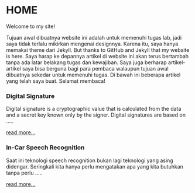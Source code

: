 <p align="center">
  <h1>HOME</h1>
</p>

Welcome to my site! 

Tujuan awal dibuatnya website ini adalah untuk memenuhi tugas lab, jadi saya tidak terlalu mikirkan mengenai designnya. Karena itu, saya hanya memakai theme dari Jekyll. But thanks to GitHub and Jekyll that my website is here. Saya harap ke depannya artikel di website ini akan terus bertambah tanpa ada latar belakang tugas dan kewajiban. Saya juga berharap artikel-artikel saya bisa berguna bagi para pembaca walaupun tujuan awal dibuatnya sekedar untuk memenuhi tugas. Di bawah ini beberapa artikel yang telah saya buat. Selamat membaca! 


### Digital Signature 

Digital signature is a cryptographic value that is calculated from the data and a secret key known only by the signer. Digital signatures are based on .....

[read more...](vereniliana.github.io/digitalsignature)

### In-Car Speech Recognition
Saat ini teknologi speech recognition bukan lagi teknologi yang asing didengar. Seringkali kita hanya perlu mengatakan apa yang kita butuhkan tanpa perlu  .....

[read more...](vereniliana.github.io/speechrecognition)
